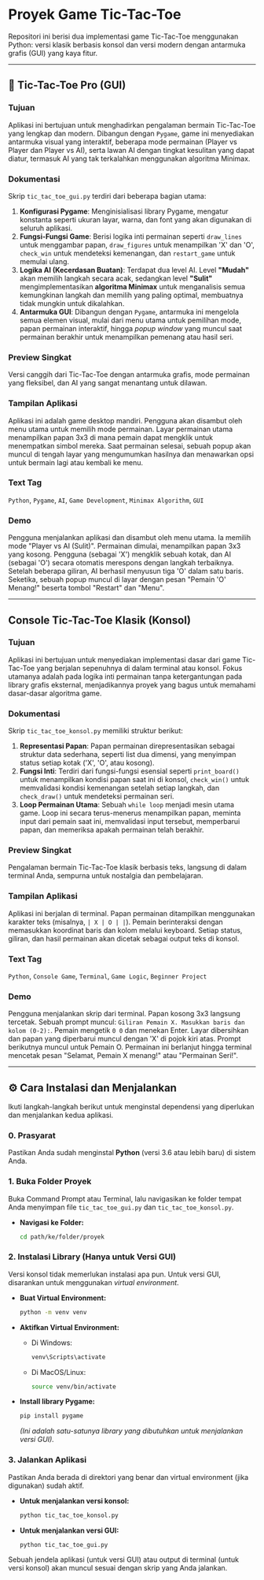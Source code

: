 # Proyek Game Tic-Tac-Toe

Repositori ini berisi dua implementasi game Tic-Tac-Toe menggunakan Python: versi klasik berbasis konsol dan versi modern dengan antarmuka grafis (GUI) yang kaya fitur.

-----

## 📜 **Tic-Tac-Toe Pro (GUI)**

### **Tujuan**

Aplikasi ini bertujuan untuk menghadirkan pengalaman bermain Tic-Tac-Toe yang lengkap dan modern. Dibangun dengan `Pygame`, game ini menyediakan antarmuka visual yang interaktif, beberapa mode permainan (Player vs Player dan Player vs AI), serta lawan AI dengan tingkat kesulitan yang dapat diatur, termasuk AI yang tak terkalahkan menggunakan algoritma Minimax.

### **Dokumentasi**

Skrip `tic_tac_toe_gui.py` terdiri dari beberapa bagian utama:

1.  **Konfigurasi Pygame**: Menginisialisasi library Pygame, mengatur konstanta seperti ukuran layar, warna, dan font yang akan digunakan di seluruh aplikasi.
2.  **Fungsi-Fungsi Game**: Berisi logika inti permainan seperti `draw_lines` untuk menggambar papan, `draw_figures` untuk menampilkan 'X' dan 'O', `check_win` untuk mendeteksi kemenangan, dan `restart_game` untuk memulai ulang.
3.  **Logika AI (Kecerdasan Buatan)**: Terdapat dua level AI. Level **"Mudah"** akan memilih langkah secara acak, sedangkan level **"Sulit"** mengimplementasikan **algoritma Minimax** untuk menganalisis semua kemungkinan langkah dan memilih yang paling optimal, membuatnya tidak mungkin untuk dikalahkan.
4.  **Antarmuka GUI**: Dibangun dengan `Pygame`, antarmuka ini mengelola semua elemen visual, mulai dari menu utama untuk pemilihan mode, papan permainan interaktif, hingga *popup window* yang muncul saat permainan berakhir untuk menampilkan pemenang atau hasil seri.

### **Preview Singkat**

Versi canggih dari Tic-Tac-Toe dengan antarmuka grafis, mode permainan yang fleksibel, dan AI yang sangat menantang untuk dilawan.

### **Tampilan Aplikasi**

Aplikasi ini adalah game desktop mandiri. Pengguna akan disambut oleh menu utama untuk memilih mode permainan. Layar permainan utama menampilkan papan 3x3 di mana pemain dapat mengklik untuk menempatkan simbol mereka. Saat permainan selesai, sebuah popup akan muncul di tengah layar yang mengumumkan hasilnya dan menawarkan opsi untuk bermain lagi atau kembali ke menu.

### **Text Tag**

`Python`, `Pygame`, `AI`, `Game Development`, `Minimax Algorithm`, `GUI`

### **Demo**

Pengguna menjalankan aplikasi dan disambut oleh menu utama. Ia memilih mode "Player vs AI (Sulit)". Permainan dimulai, menampilkan papan 3x3 yang kosong. Pengguna (sebagai 'X') mengklik sebuah kotak, dan AI (sebagai 'O') secara otomatis merespons dengan langkah terbaiknya. Setelah beberapa giliran, AI berhasil menyusun tiga 'O' dalam satu baris. Seketika, sebuah popup muncul di layar dengan pesan "Pemain 'O' Menang\!" beserta tombol "Restart" dan "Menu".

-----

## Console **Tic-Tac-Toe Klasik (Konsol)**

### **Tujuan**

Aplikasi ini bertujuan untuk menyediakan implementasi dasar dari game Tic-Tac-Toe yang berjalan sepenuhnya di dalam terminal atau konsol. Fokus utamanya adalah pada logika inti permainan tanpa ketergantungan pada library grafis eksternal, menjadikannya proyek yang bagus untuk memahami dasar-dasar algoritma game.

### **Dokumentasi**

Skrip `tic_tac_toe_konsol.py` memiliki struktur berikut:

1.  **Representasi Papan**: Papan permainan direpresentasikan sebagai struktur data sederhana, seperti list dua dimensi, yang menyimpan status setiap kotak ('X', 'O', atau kosong).
2.  **Fungsi Inti**: Terdiri dari fungsi-fungsi esensial seperti `print_board()` untuk menampilkan kondisi papan saat ini di konsol, `check_win()` untuk memvalidasi kondisi kemenangan setelah setiap langkah, dan `check_draw()` untuk mendeteksi permainan seri.
3.  **Loop Permainan Utama**: Sebuah `while loop` menjadi mesin utama game. Loop ini secara terus-menerus menampilkan papan, meminta input dari pemain saat ini, memvalidasi input tersebut, memperbarui papan, dan memeriksa apakah permainan telah berakhir.

### **Preview Singkat**

Pengalaman bermain Tic-Tac-Toe klasik berbasis teks, langsung di dalam terminal Anda, sempurna untuk nostalgia dan pembelajaran.

### **Tampilan Aplikasi**

Aplikasi ini berjalan di terminal. Papan permainan ditampilkan menggunakan karakter teks (misalnya, `| X | O | |`). Pemain berinteraksi dengan memasukkan koordinat baris dan kolom melalui keyboard. Setiap status, giliran, dan hasil permainan akan dicetak sebagai output teks di konsol.

### **Text Tag**

`Python`, `Console Game`, `Terminal`, `Game Logic`, `Beginner Project`

### **Demo**

Pengguna menjalankan skrip dari terminal. Papan kosong 3x3 langsung tercetak. Sebuah prompt muncul: `Giliran Pemain X. Masukkan baris dan kolom (0-2):`. Pemain mengetik `0 0` dan menekan Enter. Layar dibersihkan dan papan yang diperbarui muncul dengan 'X' di pojok kiri atas. Prompt berikutnya muncul untuk Pemain O. Permainan ini berlanjut hingga terminal mencetak pesan "Selamat, Pemain X menang\!" atau "Permainan Seri\!".

-----

## ⚙️ **Cara Instalasi dan Menjalankan**

Ikuti langkah-langkah berikut untuk menginstal dependensi yang diperlukan dan menjalankan kedua aplikasi.

### **0. Prasyarat**

Pastikan Anda sudah menginstal **Python** (versi 3.6 atau lebih baru) di sistem Anda.

### **1. Buka Folder Proyek**

Buka Command Prompt atau Terminal, lalu navigasikan ke folder tempat Anda menyimpan file `tic_tac_toe_gui.py` dan `tic_tac_toe_konsol.py`.

  * **Navigasi ke Folder:**
    ```bash
    cd path/ke/folder/proyek
    ```

### **2. Instalasi Library (Hanya untuk Versi GUI)**

Versi konsol tidak memerlukan instalasi apa pun. Untuk versi GUI, disarankan untuk menggunakan *virtual environment*.

  * **Buat Virtual Environment:**

    ```bash
    python -m venv venv
    ```

  * **Aktifkan Virtual Environment:**

      * Di Windows:
        ```bash
        venv\Scripts\activate
        ```
      * Di MacOS/Linux:
        ```bash
        source venv/bin/activate
        ```

  * **Install library Pygame:**

    ```bash
    pip install pygame
    ```

    *(Ini adalah satu-satunya library yang dibutuhkan untuk menjalankan versi GUI).*

### **3. Jalankan Aplikasi**

Pastikan Anda berada di direktori yang benar dan virtual environment (jika digunakan) sudah aktif.

  * **Untuk menjalankan versi konsol:**

    ```bash
    python tic_tac_toe_konsol.py
    ```

  * **Untuk menjalankan versi GUI:**

    ```bash
    python tic_tac_toe_gui.py
    ```

Sebuah jendela aplikasi (untuk versi GUI) atau output di terminal (untuk versi konsol) akan muncul sesuai dengan skrip yang Anda jalankan.
